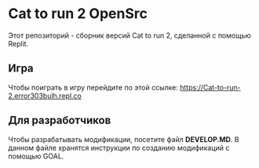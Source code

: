 # Cat to run 2 OpenSrc

Этот репозиторий - сборник версий Cat to run 2, сделанной с помощью Replit.

## Игра

Чтобы поиграть в игру перейдите по этой ссылке: https://Cat-to-run-2.error303bulh.repl.co

## Для разработчиков

Чтобы разрабатывать модификации, посетите файл **DEVELOP.MD**. В данном файле хранятся инструкции по созданию модификаций с помощью GOAL.
